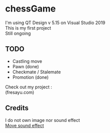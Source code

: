 # chessGame
I'm using QT Design v 5.15 on Visual Studio 2019 <br />
This is my first project <br />
Still ongoing <br />

## TODO 
* Castling move <br />
* Pawn  (done) <br />
* Checkmate / Stalemate <br />
* Promotion (done)

Check out my project :  <br />
(fresayu.com)

## Credits
I do not own image nor sound effect <br />
[Move sound effect ](https://freesound.org/people/mh2o/sounds/351518/?fbclid=IwAR3dAp7vXg3v3H9HtbJ_ofrrnP3Ph0e-U7F4SJLrY4EVfvGOYARikKIMNnI#comments)
